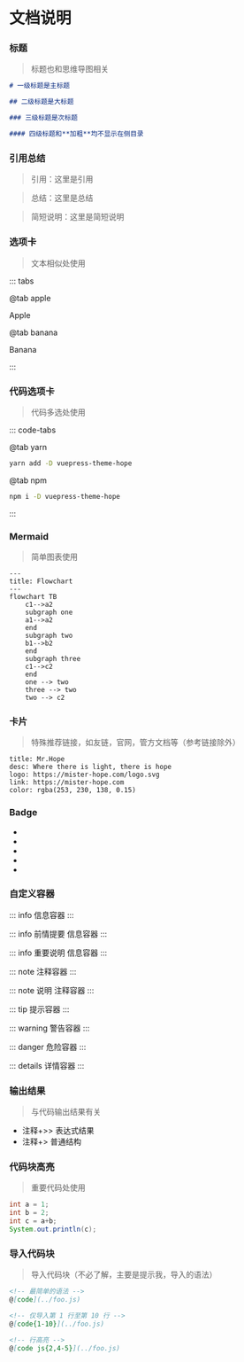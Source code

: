 # 文档说明

### 标题

> 标题也和思维导图相关

```markdown
# 一级标题是主标题

## 二级标题是大标题

### 三级标题是次标题

#### 四级标题和**加粗**均不显示在侧目录
```



### 引用总结

> 引用：这里是引用

> 总结：这里是总结

> 简短说明：这里是简短说明



### 选项卡

> 文本相似处使用

::: tabs

@tab apple

Apple

@tab banana

Banana

:::



### 代码选项卡

> 代码多选处使用

::: code-tabs

@tab yarn

```bash
yarn add -D vuepress-theme-hope
```

@tab npm

```bash
npm i -D vuepress-theme-hope
```

:::



### Mermaid

> 简单图表使用

```mermaid
---
title: Flowchart
---
flowchart TB
    c1-->a2
    subgraph one
    a1-->a2
    end
    subgraph two
    b1-->b2
    end
    subgraph three
    c1-->c2
    end
    one --> two
    three --> two
    two --> c2
```

### 卡片

> 特殊推荐链接，如友链，官网，管方文档等（参考链接除外）

```card
title: Mr.Hope
desc: Where there is light, there is hope
logo: https://mister-hope.com/logo.svg
link: https://mister-hope.com
color: rgba(253, 230, 138, 0.15)
```



### Badge

- <Badge text="推荐" type="tip" vertical="middle" />
- <Badge text="警示" type="warning" vertical="middle" />
- <Badge text="不推荐" type="danger" vertical="middle" />
- <Badge text="常用" type="info" vertical="middle" />
- <Badge text="普通" type="note" vertical="middle" />



### 自定义容器

::: info
信息容器
:::

::: info 前情提要
信息容器
:::

::: info 重要说明
信息容器
:::

::: note
注释容器
:::

::: note 说明
注释容器
:::

::: tip
提示容器
:::

::: warning
警告容器
:::

::: danger
危险容器
:::

::: details
详情容器
:::

### 输出结果

> 与代码输出结果有关

- 注释+>> 表达式结果
- 注释+> 普通结构



### 代码块高亮

> 重要代码处使用

```java {2-3}
int a = 1;
int b = 2;
int c = a+b;
System.out.println(c);
```



### 导入代码块

> 导入代码块（不必了解，主要是提示我，导入的语法）

```markdown
<!-- 最简单的语法 -->
@[code](../foo.js)

<!-- 仅导入第 1 行至第 10 行 -->
@[code{1-10}](../foo.js)

<!-- 行高亮 -->
@[code js{2,4-5}](../foo.js)
```
